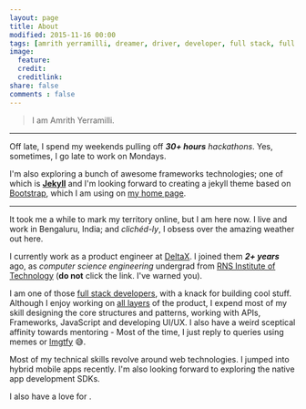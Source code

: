```yaml
---
layout: page
title: About
modified: 2015-11-16 00:00
tags: [amrith yerramilli, dreamer, driver, developer, full stack, full stack developer, javascript, html, css, bootstrap, node, angular, knockout, philosophy]
image:
  feature:
  credit:
  creditlink:
share: false
comments : false
---
```


> I am Amrith Yerramilli.

- - -

Off late, I spend my weekends pulling off  _**30+ hours** hackathons_. Yes, sometimes, I go late to work on Mondays.

I'm also exploring a bunch of awesome frameworks technologies; one of which is **[Jekyll](http://jekyllrb.com/)** and I'm looking forward to creating a jekyll theme based on [Bootstrap](http://getbootstrap.com/examples/cover/), which I am using on [my home page](/).

- - -

It took me a while to mark my territory online, but I am here now.
I live and work in Bengaluru, India; and _clichéd-ly_, I obsess over the amazing weather out here.

I currently work as a product engineer at [DeltaX](http://www.deltax.com/). I joined them _**2+ years**_ ago, as *computer science engineering* undergrad from [RNS Institute of Technology](http://www.rnsit.ac.in/) (**do not** click the link. I've warned you).

I am one of those [full stack developers](https://www.google.co.in/search?q=full+stack+developer), with a knack for building cool stuff. Although I enjoy working on [all layers](https://en.wikipedia.org/wiki/Multitier_architecture#Three-tier_architecture) of the product, I expend most of my skill designing the core structures and patterns, working with APIs, Frameworks, JavaScript and developing UI/UX. I also have a weird sceptical affinity towards mentoring - Most of the time, I just reply to queries using memes or [lmgtfy](http://lmgtfy.com/) :sweat_smile:.

Most of my technical skills revolve around web technologies. I jumped into hybrid mobile apps recently.
I'm also looking forward to exploring the native app development SDKs.

I also have a love for <i class="fa fa-car fa-lg fa-fw" title="driving"></i> <i class="fa fa-motorcycle fa-lg fa-fw" title="riding"></i> <i class="fa fa-cutlery fa-lg fa-fw" title="cooking"></i> <i class="fa fa-camera fa-lg fa-fw" title="photography"></i> <i class="fa fa-coffee fa-lg fa-fw" title="coffee"></i> <i class="fa fa-beer fa-lg fa-fw" title="hangout"></i> <i class="fa fa-futbol-o fa-lg fa-fw" title="Football"></i> <i class="fa fa-lg fa-fw fa-music" title="Music"></i>.
